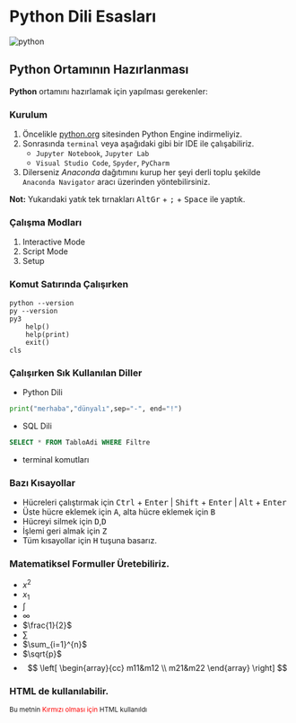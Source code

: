 # Python Dili Esasları

![python](https://www.python.org/static/img/python-logo@2x.png)

## Python Ortamının Hazırlanması


**Python** ortamını hazırlamak için yapılması gerekenler:

### Kurulum
1. Öncelikle [python.org](https://www.python.org/) sitesinden Python Engine indirmeliyiz.
2. Sonrasında `terminal` veya aşağıdaki gibi bir IDE ile çalışabiliriz.
    * `Jupyter Notebook`, `Jupyter Lab`
    * `Visual Studio Code`, `Spyder`, `PyCharm`
3. Dilerseniz *Anaconda* dağıtımını kurup her şeyi derli toplu şekilde `Anaconda Navigator` aracı üzerinden yöntebilirsiniz.

**Not:** Yukarıdaki yatık tek tırnakları <kbd>AltGr</kbd> + <kbd>;</kbd> + <kbd>Space</kbd> ile yaptık.

### Çalışma Modları
1. Interactive Mode
2. Script Mode
3. Setup

### Komut Satırında Çalışırken

```shell
python --version
py --version
py3
    help()
    help(print)
    exit()
cls
```

### Çalışırken Sık Kullanılan Diller
* Python Dili
```python
print("merhaba","dünyalı",sep="-", end="!")
```
* SQL Dili
```sql
SELECT * FROM TabloAdi WHERE Filtre
```
* terminal komutları

### Bazı Kısayollar
* Hücreleri çalıştırmak için <kbd>Ctrl</kbd> + <kbd>Enter</kbd> | <kbd>Shift</kbd> + <kbd>Enter</kbd> | <kbd>Alt</kbd> + <kbd>Enter</kbd>
* Üste hücre eklemek için <kbd>A</kbd>, alta hücre eklemek için <kbd>B</kbd>
* Hücreyi silmek için <kbd>D</kbd>,<kbd>D</kbd>
* İşlemi geri almak için <kbd>Z</kbd>
* Tüm kısayollar için <kbd>H</kbd> tuşuna basarız.

### Matematiksel Formuller Üretebiliriz.
* $x^2$
* $x_1$
* $\int$
* $\infty$
* $\frac{1}{2}$
* $\sum$
* $\sum_{i=1}^{n}$
* $\sqrt{p}$
* $$
\left[
	\begin{array}{cc} 
		m11&m12 \\
		m21&m22
	\end{array}
\right] 
$$


### HTML de kullanılabilir.
<small>Bu metnin <font color='red'>Kırmızı olması için</font> HTML kullanıldı<small>
